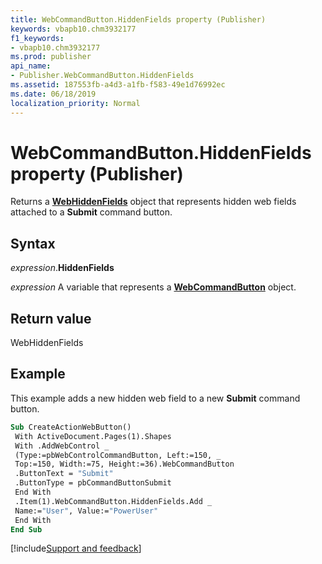 ```yaml
---
title: WebCommandButton.HiddenFields property (Publisher)
keywords: vbapb10.chm3932177
f1_keywords:
- vbapb10.chm3932177
ms.prod: publisher
api_name:
- Publisher.WebCommandButton.HiddenFields
ms.assetid: 187553fb-a4d3-a1fb-f583-49e1d76992ec
ms.date: 06/18/2019
localization_priority: Normal
---
```



# WebCommandButton.HiddenFields property (Publisher)

Returns a **[WebHiddenFields](Publisher.WebHiddenFields.md)** object that represents hidden web fields attached to a **Submit** command button.


## Syntax

_expression_.**HiddenFields**

_expression_ A variable that represents a **[WebCommandButton](Publisher.WebCommandButton.md)** object.


## Return value

WebHiddenFields


## Example

This example adds a new hidden web field to a new **Submit** command button.

```vb
Sub CreateActionWebButton() 
 With ActiveDocument.Pages(1).Shapes 
 With .AddWebControl _ 
 (Type:=pbWebControlCommandButton, Left:=150, _ 
 Top:=150, Width:=75, Height:=36).WebCommandButton 
 .ButtonText = "Submit" 
 .ButtonType = pbCommandButtonSubmit 
 End With 
 .Item(1).WebCommandButton.HiddenFields.Add _ 
 Name:="User", Value:="PowerUser" 
 End With 
End Sub
```

[!include[Support and feedback](~/includes/feedback-boilerplate.md)]